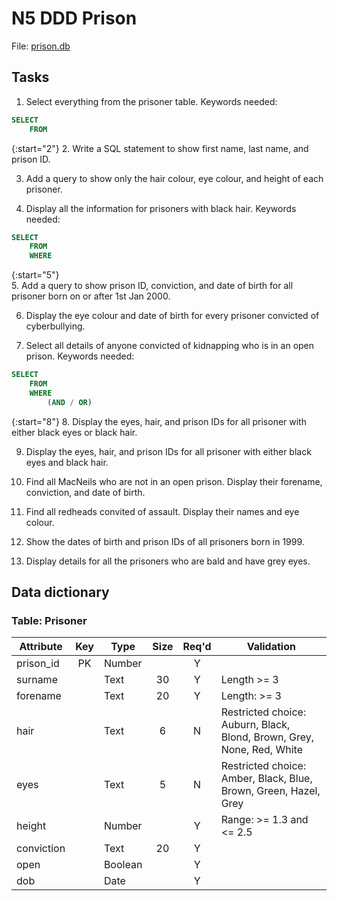 # N5 DDD Prison

File: [prison.db](assets/Prison.db "Download file")

## Tasks

1. Select everything from the prisoner table. Keywords needed:

``` SQL
SELECT
    FROM
```

{:start="2"}
2. Write a SQL statement to show first name, last name, and prison ID.

3. Add a query to show only the hair colour, eye colour, and height of each prisoner.

4. Display all the information for prisoners with black hair. Keywords needed:

``` SQL
SELECT
    FROM
    WHERE
```
     
{:start="5"}	 
5. Add a query to show prison ID, conviction, and date of birth for all prisoner born on or after 1st Jan 2000.

6. Display the eye colour and date of birth for every prisoner convicted of cyberbullying.

7. Select all details of anyone convicted of kidnapping who is in an open prison. Keywords needed:

``` SQL
SELECT
    FROM
    WHERE
        (AND / OR)
```

{:start="8"}
8. Display the eyes, hair, and prison IDs for all prisoner with either black eyes or black hair.

9. Display the eyes, hair, and  prison IDs for all prisoner with either black eyes and black hair.

10. Find all MacNeils who are not in an open prison. Display their forename, conviction, and date of birth.
    
11. Find all redheads convited of assault.  Display their names and eye colour.

12. Show the dates of birth and prison IDs of all prisoners born in 1999.

13. Display details for all the prisoners who are bald and have grey eyes.


## Data dictionary

### Table: Prisoner

| Attribute  | Key   | Type    | Size  | Req'd | Validation |
| ---------  | :---: | ----    | :---: | :---: | ---------- |
| prison_id  | PK    | Number  |       | Y     | |
| surname    |       | Text    | 30    | Y     | Length >= 3 |
| forename   |       | Text    | 20    | Y     | Length: >= 3 |
| hair       |       | Text    | 6     | N     | Restricted choice: Auburn, Black, Blond, Brown, Grey, None, Red, White |
| eyes       |       | Text    | 5     | N     | Restricted choice: Amber, Black, Blue, Brown, Green, Hazel, Grey |
| height     |       | Number  |       | Y     | Range: >= 1.3 and <= 2.5 |
| conviction |       | Text    | 20    | Y     | |       
| open       |       | Boolean |       | Y     | |
| dob        |       | Date    |       | Y     | |
